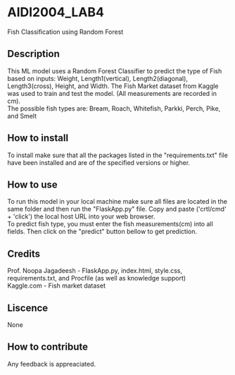 # AIDI2004_LAB4
Fish Classification using Random Forest  
## Description  
This ML model uses a Random Forest Classifier to predict the type of Fish based on inputs: Weight, Length1(vertical), Length2(diagonal), Length3(cross), Height, and Width. The Fish Market dataset from Kaggle was used to train and test the model. (All measurements are recorded in cm).  
The possible fish types are: Bream, Roach, Whitefish, Parkki, Perch, Pike, and Smelt  
## How to install  
To install make sure that all the packages listed in the "requirements.txt" file have been installed and are of the specified versions or higher.  
## How to use  
To run this model in your local machine make sure all files are located in the same folder and then run the "FlaskApp.py" file. Copy and paste ('crtl/cmd' + 'click') the local host URL into your web browser.  
To predict fish type, you must enter the fish measurements(cm) into all fields. Then click on the "predict" button bellow to get prediction.  
## Credits  
Prof. Noopa Jagadeesh - FlaskApp.py, index.html, style.css, requirements.txt, and Procfile (as well as knowledge support)  
Kaggle.com - Fish market dataset
## Liscence  
None
## How to contribute  
Any feedback is appreaciated. 
